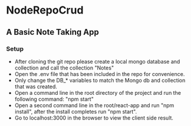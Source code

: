 # NodeRepoCrud

## A Basic Note Taking App

### Setup

- After cloning the git repo please create a local mongo database and collection and call the collection "Notes"
- Open the .env file that has been included in the repo for convenience.
- Only change the DB\_\* variables to match the Mongo db and collection that was created.
- Open a command line in the root directory of the project and run the following command: "npm start"
- Open a second command line in the root/react-app and run "npm install", after the install completes run "npm start".
- Go to localhost:3000 in the browser to view the client side result.
